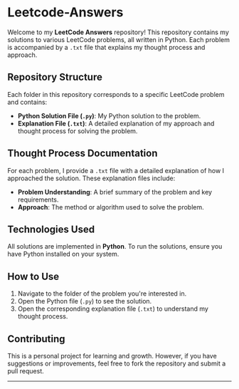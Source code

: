 # Leetcode-Answers

Welcome to my **LeetCode Answers** repository! This repository contains my solutions to various LeetCode problems, all written in Python. Each problem is accompanied by a `.txt` file that explains my thought process and approach.

## Repository Structure

Each folder in this repository corresponds to a specific LeetCode problem and contains:
- **Python Solution File (`.py`)**: My Python solution to the problem.
- **Explanation File (`.txt`)**: A detailed explanation of my approach and thought process for solving the problem.


## Thought Process Documentation

For each problem, I provide a `.txt` file with a detailed explanation of how I approached the solution. These explanation files include:
- **Problem Understanding**: A brief summary of the problem and key requirements.
- **Approach**: The method or algorithm used to solve the problem.


## Technologies Used

All solutions are implemented in **Python**. To run the solutions, ensure you have Python installed on your system.

## How to Use

1. Navigate to the folder of the problem you're interested in.
2. Open the Python file (`.py`) to see the solution.
3. Open the corresponding explanation file (`.txt`) to understand my thought process.

## Contributing

This is a personal project for learning and growth. However, if you have suggestions or improvements, feel free to fork the repository and submit a pull request.

---
